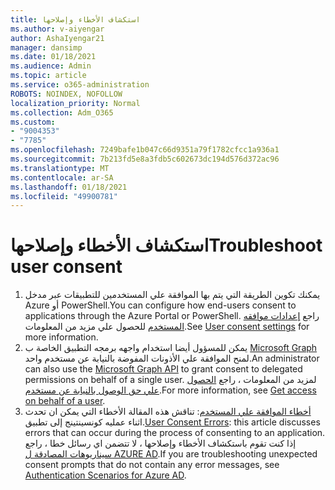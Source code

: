 ```yaml
---
title: استكشاف الأخطاء وإصلاحها
ms.author: v-aiyengar
author: AshaIyengar21
manager: dansimp
ms.date: 01/18/2021
ms.audience: Admin
ms.topic: article
ms.service: o365-administration
ROBOTS: NOINDEX, NOFOLLOW
localization_priority: Normal
ms.collection: Adm_O365
ms.custom:
- "9004353"
- "7785"
ms.openlocfilehash: 7249bafe1b047c66d9351a79f1782cfcc1a936a1
ms.sourcegitcommit: 7b213fd5e8a3fdb5c602673dc194d576d372ac96
ms.translationtype: MT
ms.contentlocale: ar-SA
ms.lasthandoff: 01/18/2021
ms.locfileid: "49900781"
---
```

# <a name="troubleshoot-user-consent"></a><span data-ttu-id="9f7b3-102">استكشاف الأخطاء وإصلاحها</span><span class="sxs-lookup"><span data-stu-id="9f7b3-102">Troubleshoot user consent</span></span>

1. <span data-ttu-id="9f7b3-103">يمكنك تكوين الطريقة التي يتم بها الموافقة علي المستخدمين للتطبيقات عبر مدخل Azure أو PowerShell.</span><span class="sxs-lookup"><span data-stu-id="9f7b3-103">You can configure how end-users consent to applications through the Azure Portal or PowerShell.</span></span> <span data-ttu-id="9f7b3-104">راجع [إعدادات موافقه المستخدم](https://docs.microsoft.com/azure/active-directory/manage-apps/configure-user-consent?tabs=azure-portal#user-consent-settings) للحصول علي مزيد من المعلومات.</span><span class="sxs-lookup"><span data-stu-id="9f7b3-104">See [User consent settings](https://docs.microsoft.com/azure/active-directory/manage-apps/configure-user-consent?tabs=azure-portal#user-consent-settings) for more information.</span></span>
1. <span data-ttu-id="9f7b3-105">يمكن للمسؤول أيضا استخدام واجهه برمجه التطبيق الخاصة ب [Microsoft Graph](https://docs.microsoft.com/azure/active-directory/manage-apps/configure-user-consent?tabs=azure-portal#user-consent-settings) لمنح الموافقة علي الأذونات المفوضة بالنيابة عن مستخدم واحد.</span><span class="sxs-lookup"><span data-stu-id="9f7b3-105">An administrator can also use the [Microsoft Graph API](https://docs.microsoft.com/azure/active-directory/manage-apps/configure-user-consent?tabs=azure-portal#user-consent-settings) to grant consent to delegated permissions on behalf of a single user.</span></span> <span data-ttu-id="9f7b3-106">لمزيد من المعلومات ، راجع [الحصول علي حق الوصول بالنيابة عن مستخدم](https://docs.microsoft.com/graph/auth-v2-user).</span><span class="sxs-lookup"><span data-stu-id="9f7b3-106">For more information, see [Get access on behalf of a user](https://docs.microsoft.com/graph/auth-v2-user).</span></span>
1. <span data-ttu-id="9f7b3-107">[أخطاء الموافقة علي المستخدم](https://docs.microsoft.com/azure/active-directory/manage-apps/application-sign-in-unexpected-user-consent-error): تناقش هذه المقالة الأخطاء التي يمكن ان تحدث اثناء عمليه كونسينتينج إلى تطبيق.</span><span class="sxs-lookup"><span data-stu-id="9f7b3-107">[User Consent Errors](https://docs.microsoft.com/azure/active-directory/manage-apps/application-sign-in-unexpected-user-consent-error): this article discusses errors that can occur during the process of consenting to an application.</span></span> <span data-ttu-id="9f7b3-108">إذا كنت تقوم باستكشاف الأخطاء وإصلاحها ، لا تتضمن اي رسائل خطا ، راجع [سيناريوهات المصادقة ل AZURE AD](https://docs.microsoft.com/azure/active-directory/manage-apps/application-sign-in-unexpected-user-consent-error).</span><span class="sxs-lookup"><span data-stu-id="9f7b3-108">If you are troubleshooting unexpected consent prompts that do not contain any error messages, see [Authentication Scenarios for Azure AD](https://docs.microsoft.com/azure/active-directory/manage-apps/application-sign-in-unexpected-user-consent-error).</span></span>